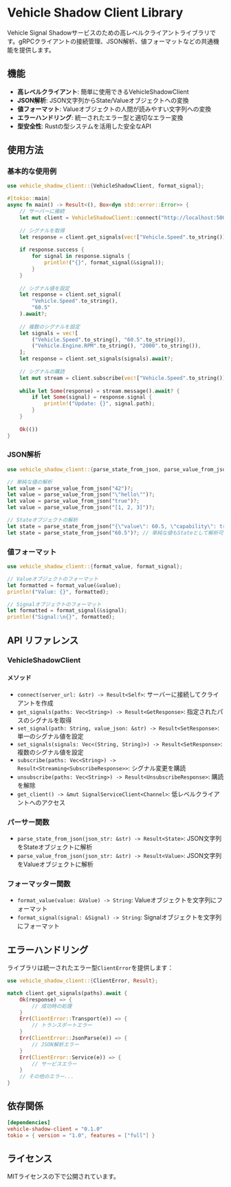 # Vehicle Shadow Client Library

Vehicle Signal Shadowサービスのための高レベルクライアントライブラリです。gRPCクライアントの接続管理、JSON解析、値フォーマットなどの共通機能を提供します。

## 機能

- **高レベルクライアント**: 簡単に使用できるVehicleShadowClient
- **JSON解析**: JSON文字列からState/Valueオブジェクトへの変換
- **値フォーマット**: Valueオブジェクトの人間が読みやすい文字列への変換
- **エラーハンドリング**: 統一されたエラー型と適切なエラー変換
- **型安全性**: Rustの型システムを活用した安全なAPI

## 使用方法

### 基本的な使用例

```rust
use vehicle_shadow_client::{VehicleShadowClient, format_signal};

#[tokio::main]
async fn main() -> Result<(), Box<dyn std::error::Error>> {
    // サーバーに接続
    let mut client = VehicleShadowClient::connect("http://localhost:50051").await?;
    
    // シグナルを取得
    let response = client.get_signals(vec!["Vehicle.Speed".to_string()]).await?;
    
    if response.success {
        for signal in response.signals {
            println!("{}", format_signal(&signal));
        }
    }
    
    // シグナル値を設定
    let response = client.set_signal(
        "Vehicle.Speed".to_string(),
        "60.5"
    ).await?;
    
    // 複数のシグナルを設定
    let signals = vec![
        ("Vehicle.Speed".to_string(), "60.5".to_string()),
        ("Vehicle.Engine.RPM".to_string(), "2000".to_string()),
    ];
    let response = client.set_signals(signals).await?;
    
    // シグナルの購読
    let mut stream = client.subscribe(vec!["Vehicle.Speed".to_string()]).await?;
    
    while let Some(response) = stream.message().await? {
        if let Some(signal) = response.signal {
            println!("Update: {}", signal.path);
        }
    }
    
    Ok(())
}
```

### JSON解析

```rust
use vehicle_shadow_client::{parse_state_from_json, parse_value_from_json};

// 単純な値の解析
let value = parse_value_from_json("42")?;
let value = parse_value_from_json("\"hello\"")?;
let value = parse_value_from_json("true")?;
let value = parse_value_from_json("[1, 2, 3]")?;

// Stateオブジェクトの解析
let state = parse_state_from_json("{\"value\": 60.5, \"capability\": true}")?;
let state = parse_state_from_json("60.5")?; // 単純な値もStateとして解析可能
```

### 値フォーマット

```rust
use vehicle_shadow_client::{format_value, format_signal};

// Valueオブジェクトのフォーマット
let formatted = format_value(&value);
println!("Value: {}", formatted);

// Signalオブジェクトのフォーマット
let formatted = format_signal(&signal);
println!("Signal:\n{}", formatted);
```

## API リファレンス

### VehicleShadowClient

#### メソッド

- `connect(server_url: &str) -> Result<Self>`: サーバーに接続してクライアントを作成
- `get_signals(paths: Vec<String>) -> Result<GetResponse>`: 指定されたパスのシグナルを取得
- `set_signal(path: String, value_json: &str) -> Result<SetResponse>`: 単一のシグナル値を設定
- `set_signals(signals: Vec<(String, String)>) -> Result<SetResponse>`: 複数のシグナル値を設定
- `subscribe(paths: Vec<String>) -> Result<Streaming<SubscribeResponse>>`: シグナル変更を購読
- `unsubscribe(paths: Vec<String>) -> Result<UnsubscribeResponse>`: 購読を解除
- `get_client() -> &mut SignalServiceClient<Channel>`: 低レベルクライアントへのアクセス

### パーサー関数

- `parse_state_from_json(json_str: &str) -> Result<State>`: JSON文字列をStateオブジェクトに解析
- `parse_value_from_json(json_str: &str) -> Result<Value>`: JSON文字列をValueオブジェクトに解析

### フォーマッター関数

- `format_value(value: &Value) -> String`: Valueオブジェクトを文字列にフォーマット
- `format_signal(signal: &Signal) -> String`: Signalオブジェクトを文字列にフォーマット

## エラーハンドリング

ライブラリは統一されたエラー型`ClientError`を提供します：

```rust
use vehicle_shadow_client::{ClientError, Result};

match client.get_signals(paths).await {
    Ok(response) => {
        // 成功時の処理
    }
    Err(ClientError::Transport(e)) => {
        // トランスポートエラー
    }
    Err(ClientError::JsonParse(e)) => {
        // JSON解析エラー
    }
    Err(ClientError::Service(e)) => {
        // サービスエラー
    }
    // その他のエラー...
}
```

## 依存関係

```toml
[dependencies]
vehicle-shadow-client = "0.1.0"
tokio = { version = "1.0", features = ["full"] }
```

## ライセンス

MITライセンスの下で公開されています。 